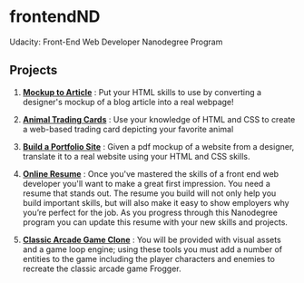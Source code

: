 # frontendND
Udacity: Front-End Web Developer Nanodegree Program

## Projects

1. **[Mockup to Article](https://github.com/leachung41/frontendND/tree/master/Article_to_Mockup)**
: Put your HTML skills to use by converting a designer's mockup of a blog article into a real webpage!


2. **[Animal Trading Cards](https://github.com/leachung41/frontendND/tree/master/Animal_Trading_Cards)** 
: Use your knowledge of HTML and CSS to create a web-based trading card depicting your favorite animal

3. **[Build a Portfolio Site](https://github.com/leachung41/frontendND/tree/master/Build_a_Portfolio_Site)**
: Given a pdf mockup of a website from a designer, translate it to a real website using your HTML and CSS skills.

4. **[Online Resume](https://github.com/leachung41/frontendND/tree/master/Online_Resume)**
: Once you've mastered the skills of a front end web developer you'll want to make a great first impression. You need a resume that stands out. The resume you build will not only help you build important skills, but will also make it easy to show employers why you’re perfect for the job. As you progress through this Nanodegree program you can update this resume with your new skills and projects.

5. **[Classic Arcade Game Clone](https://github.com/leachung41/frontendND/tree/master/Classic_Arcade_Game_Clone)**
: You will be provided with visual assets and a game loop engine; using these tools you must add a number of entities to the game including the player characters and enemies to recreate the classic arcade game Frogger.
